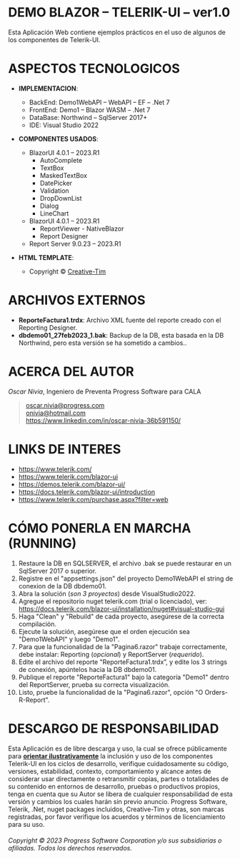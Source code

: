 
# DEMO BLAZOR – TELERIK-UI – ver1.0
Esta Aplicación Web contiene ejemplos prácticos en el uso de algunos de los componentes de Telerik-UI.

# ASPECTOS TECNOLOGICOS
+ **IMPLEMENTACION**:
	+ BackEnd: Demo1WebAPI – WebAPI – EF – .Net 7
	+ FrontEnd: Demo1 – Blazor WASM – .Net 7
	+ DataBase: Northwind – SqlServer 2017+
	+ IDE: Visual Studio 2022
	
+ **COMPONENTES USADOS**:
	+ BlazorUI 4.0.1 – 2023.R1
		+ AutoComplete
		+ TextBox
		+ MaskedTextBox
		+ DatePicker
		+ Validation
		+ DropDownList
		+ Dialog
		+ LineChart
	+ BlazorUI 4.0.1 – 2023.R1
		+ ReportViewer - NativeBlazor
		+ Report Designer
	+ Report Server 9.0.23 – 2023.R1
	
+ **HTML TEMPLATE**:
	+ Copyright © [Creative-Tim](https://www.creative-tim.com/product/material-dashboard-pro)

# ARCHIVOS EXTERNOS
+ **ReporteFactura1.trdx**: Archivo XML fuente del reporte creado con el Reporting Designer.
+ **dbdemo01_27feb2023_1.bak**: Backup de la DB, esta basada en la DB Northwind, pero esta versión se ha sometido a cambios..

# ACERCA DEL AUTOR
_Oscar Nivia_, Ingeniero de Preventa Progress Software para CALA
> oscar.nivia@progress.com <br>onivia@hotmail.com <br>https://www.linkedin.com/in/oscar-nivia-36b591150/

# LINKS DE INTERES
+ https://www.telerik.com/
+ https://www.telerik.com/blazor-ui
+ https://demos.telerik.com/blazor-ui/
+ https://docs.telerik.com/blazor-ui/introduction
+ https://www.telerik.com/purchase.aspx?filter=web

# CÓMO PONERLA EN MARCHA (RUNNING)
1. Restaure la DB en SQLSERVER, el archivo .bak se puede restaurar en un SqlServer 2017 o superior.
2. Registre en el "appsettings.json" del proyecto Demo1WebAPI el string de conexion de la DB dbdemo01.
3. Abra la solución (_son 3 proyectos_) desde VisualStudio2022.
4. Agregue el repositorio nuget telerik.com (trial o licenciado), ver: https://docs.telerik.com/blazor-ui/installation/nuget#visual-studio-gui
5. Haga "Clean" y "Rebuild" de cada proyecto, asegúrese de la correcta compilación.
6. Ejecute la solución, asegúrese que el orden ejecución sea "Demo1WebAPI" y luego "Demo1".
7. Para que la funcionalidad de la "Pagina6.razor" trabaje correctamente, debe instalar: Reporting (_opcional_) y ReportServer (_requerido_).
8. Edite el archivo del reporte "ReporteFactura1.trdx”, y edite los 3 strings de conexión, apúntelos hacia la DB dbdemo01.
9. Publique el reporte "ReporteFactura1" bajo la categoría "Demo1" dentro del ReportServer, prueba su correcta visualización.
10. Listo, pruebe la funcionalidad de la "Pagina6.razor", opción "O     Orders-R-Report".

# DESCARGO DE RESPONSABILIDAD
Esta Aplicación es de libre descarga y uso, la cual se ofrece públicamente para <ins>__orientar ilustrativamente__</ins> la inclusión y uso de los componentes Telerik-UI en los ciclos de desarrollo, verifique cuidadosamente su código, versiones, estabilidad, contexto, comportamiento y alcance antes de considerar usar directamente o retransmitir copias, partes o totalidades de su contenido en entornos de desarrollo, pruebas o productivos propios, tenga en cuenta que su Autor se libera de cualquier responsabilidad de esta versión y cambios los cuales harán sin previo anuncio.
Progress Software, Telerik, .Net, nuget packages incluidos, Creative-Tim y otras, son marcas registradas, por favor verifique los acuerdos y términos de licenciamiento para su uso.
###### Copyright © 2023 Progress Software Corporation y/o sus subsidiarias o afiliadas. Todos los derechos reservados.
